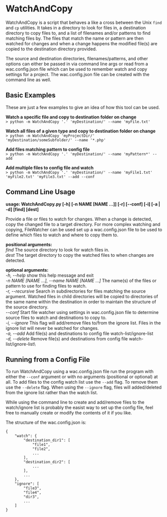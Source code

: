 # WatchAndCopy
WatchAndCopy is a script that behaves a like a cross between the Unix `find` and `cp` utilities. It takes in a directory
to look for files in, a destination directory to copy files to, and a list of filenames and/or patterns to find matching files by.
The files that match the name or pattern are then watched for changes and when a change happens the modified file(s) are
copied to the destination directory provided.

The source and destination directories, filenames/patterns, and other options can either be passed in via command line args
or read from a wac.config.json file which can be used to remember watch and copy settings for a project. The wac.config.json file
can be created with the command line as well.

## Basic Examples
These are just a few examples to give an idea of how this tool can be used.

**Watch a specific file and copy to destination folder on change**\
`> python -m WatchAndCopy '.' 'myDestination/' --name 'myFile.txt'`

**Watch all files of a given type and copy to destination folder on change**\
`> python -m WatchAndCopy 'myProjectDir/' 'myDestination/someSubfolder/' --name '*.php'`

**Add files matching pattern to config file**\
`> python -m WatchAndCopy '.' 'myDestination/' --name 'myPattern*' --add`

**Add multiple files to config file and watch**\
`> python -m WatchAndCopy '.' 'myDestination/' --name 'myFile1.txt' 'myFile2.txt' 'myFile3.txt' --add --conf`

## Command Line Usage
**usage: WatchAndCopy.py [-h] [-n NAME [NAME ...]] [-r] [--conf] [-i] [-a | -d] [find] [dest]**

Provide a file or files to watch for changes. When a change is detected, copy the changed file to a target directory. For more
complex watching and copying, FileWatcher can be used set up a wac.config.json file to be used to define which files to watch
and where to copy them to.

**positional arguments:**\
*find*                  The source directory to look for watch files in.\
*dest*                  The target directory to copy the watched files to when changes are detected.

**optional arguments:**\
*-h, --help*            show this help message and exit\
*-n NAME [NAME ...], --name NAME [NAME ...]*
                        The name(s) of the files or pattern to use for finding files to watch.\
*-r, --recursive*       Search in subdirectories for files matching the source argument. Watched files in child directories will
                        be copied to directories of the same name within the destination in order to maintain the structure of
                        the source directory.\
*--conf*                Start file watcher using settings in wac.config.json file to determine source files to watch and
                        destinations to copy to.\
*-i, --ignore*          This flag will add/remove files to/from the ignore list. Files in the ignore list will never be watched
                        for changes.\
*-a, --add*             Add file(s) and destinations to config file watch-list/ignore-list\
*-d, --delete*          Remove file(s) and destinations from config file watch-list/ignore-list\

## Running from a Config File
To run WatchAndCopy using a wac.config.json file run the program with either the `--conf` argument or with no arguments (positional or optional) 
at all. To add files to the config watch list use the `--add` flag. To remove them use the `--delete` flag. When using the `--ignore` flag, files will
added/deleted from the ignore list rather than the watch list.

While using the command line to create and add/remove files to the watch/ignore list is probably the easist way to set up the config file, 
feel free to manually create or modify the contents of it if you like.

The structure of the wac.config.json is:
```
{
    "watch": {
        "destination_dir1": [
            "file1",
            "file2",
            ...
        ],
        "destination_dir2": [
            ...
        ],
        ...
    },
    "ignore": [
        "file3",
        "file4",
        "dir3",
        ...
    ]
}
```